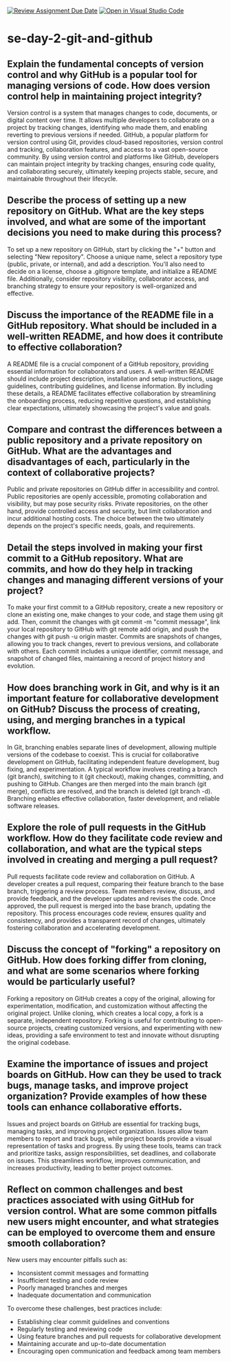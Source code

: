 [![Review Assignment Due Date](https://classroom.github.com/assets/deadline-readme-button-22041afd0340ce965d47ae6ef1cefeee28c7c493a6346c4f15d667ab976d596c.svg)](https://classroom.github.com/a/8wgCKhpZ)
[![Open in Visual Studio Code](https://classroom.github.com/assets/open-in-vscode-2e0aaae1b6195c2367325f4f02e2d04e9abb55f0b24a779b69b11b9e10269abc.svg)](https://classroom.github.com/online_ide?assignment_repo_id=18424567&assignment_repo_type=AssignmentRepo)
# se-day-2-git-and-github
## Explain the fundamental concepts of version control and why GitHub is a popular tool for managing versions of code. How does version control help in maintaining project integrity?
Version control is a system that manages changes to code, documents, or digital content over time. It allows multiple developers to collaborate on a project by tracking changes, identifying who made them, and enabling reverting to previous versions if needed. GitHub, a popular platform for version control using Git, provides cloud-based repositories, version control and tracking, collaboration features, and access to a vast open-source community. By using version control and platforms like GitHub, developers can maintain project integrity by tracking changes, ensuring code quality, and collaborating securely, ultimately keeping projects stable, secure, and maintainable throughout their lifecycle.

## Describe the process of setting up a new repository on GitHub. What are the key steps involved, and what are some of the important decisions you need to make during this process?
To set up a new repository on GitHub, start by clicking the "+" button and selecting "New repository". Choose a unique name, select a repository type (public, private, or internal), and add a description. You'll also need to decide on a license, choose a .gitignore template, and initialize a README file. Additionally, consider repository visibility, collaborator access, and branching strategy to ensure your repository is well-organized and effective.

## Discuss the importance of the README file in a GitHub repository. What should be included in a well-written README, and how does it contribute to effective collaboration?
A README file is a crucial component of a GitHub repository, providing essential information for collaborators and users. A well-written README should include project description, installation and setup instructions, usage guidelines, contributing guidelines, and license information. By including these details, a README facilitates effective collaboration by streamlining the onboarding process, reducing repetitive questions, and establishing clear expectations, ultimately showcasing the project's value and goals.

## Compare and contrast the differences between a public repository and a private repository on GitHub. What are the advantages and disadvantages of each, particularly in the context of collaborative projects?
Public and private repositories on GitHub differ in accessibility and control. Public repositories are openly accessible, promoting collaboration and visibility, but may pose security risks. Private repositories, on the other hand, provide controlled access and security, but limit collaboration and incur additional hosting costs. The choice between the two ultimately depends on the project's specific needs, goals, and requirements.

## Detail the steps involved in making your first commit to a GitHub repository. What are commits, and how do they help in tracking changes and managing different versions of your project?
To make your first commit to a GitHub repository, create a new repository or clone an existing one, make changes to your code, and stage them using git add. Then, commit the changes with git commit -m "commit message", link your local repository to GitHub with git remote add origin, and push the changes with git push -u origin master. Commits are snapshots of changes, allowing you to track changes, revert to previous versions, and collaborate with others. Each commit includes a unique identifier, commit message, and snapshot of changed files, maintaining a record of project history and evolution.

## How does branching work in Git, and why is it an important feature for collaborative development on GitHub? Discuss the process of creating, using, and merging branches in a typical workflow.
In Git, branching enables separate lines of development, allowing multiple versions of the codebase to coexist. This is crucial for collaborative development on GitHub, facilitating independent feature development, bug fixing, and experimentation. A typical workflow involves creating a branch (git branch), switching to it (git checkout), making changes, committing, and pushing to GitHub. Changes are then merged into the main branch (git merge), conflicts are resolved, and the branch is deleted (git branch -d). Branching enables effective collaboration, faster development, and reliable software releases.

## Explore the role of pull requests in the GitHub workflow. How do they facilitate code review and collaboration, and what are the typical steps involved in creating and merging a pull request?
Pull requests facilitate code review and collaboration on GitHub. A developer creates a pull request, comparing their feature branch to the base branch, triggering a review process. Team members review, discuss, and provide feedback, and the developer updates and revises the code. Once approved, the pull request is merged into the base branch, updating the repository. This process encourages code review, ensures quality and consistency, and provides a transparent record of changes, ultimately fostering collaboration and accelerating development.

## Discuss the concept of "forking" a repository on GitHub. How does forking differ from cloning, and what are some scenarios where forking would be particularly useful?
Forking a repository on GitHub creates a copy of the original, allowing for experimentation, modification, and customization without affecting the original project. Unlike cloning, which creates a local copy, a fork is a separate, independent repository. Forking is useful for contributing to open-source projects, creating customized versions, and experimenting with new ideas, providing a safe environment to test and innovate without disrupting the original codebase.

## Examine the importance of issues and project boards on GitHub. How can they be used to track bugs, manage tasks, and improve project organization? Provide examples of how these tools can enhance collaborative efforts.
Issues and project boards on GitHub are essential for tracking bugs, managing tasks, and improving project organization. Issues allow team members to report and track bugs, while project boards provide a visual representation of tasks and progress. By using these tools, teams can track and prioritize tasks, assign responsibilities, set deadlines, and collaborate on issues. This streamlines workflow, improves communication, and increases productivity, leading to better project outcomes.

## Reflect on common challenges and best practices associated with using GitHub for version control. What are some common pitfalls new users might encounter, and what strategies can be employed to overcome them and ensure smooth collaboration?
New users may encounter pitfalls such as:

- Inconsistent commit messages and formatting
- Insufficient testing and code review
- Poorly managed branches and merges
- Inadequate documentation and communication

To overcome these challenges, best practices include:

- Establishing clear commit guidelines and conventions
- Regularly testing and reviewing code
- Using feature branches and pull requests for collaborative development
- Maintaining accurate and up-to-date documentation
- Encouraging open communication and feedback among team members


